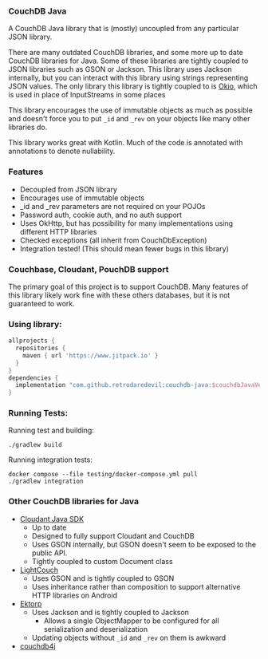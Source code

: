 ### CouchDB Java
A CouchDB Java library that is (mostly) uncoupled from any particular JSON library.

There are many outdated CouchDB libraries, and some more up to date CouchDB libraries for Java. Some of these
libraries are tightly coupled to JSON libraries such as GSON or Jackson. This library uses Jackson internally,
but you can interact with this library using strings representing JSON values. The only library this library is tightly
coupled to is [Okio](https://github.com/square/okio), which is used in place of InputStreams in some places

This library encourages the use of immutable objects as much as possible and doesn't force you to put `_id` and `_rev`
on your objects like many other libraries do.

This library works great with Kotlin. Much of the code is annotated with annotations to denote nullability.

### Features
* Decoupled from JSON library
* Encourages use of immutable objects
* _id and _rev parameters are not required on your POJOs  
* Password auth, cookie auth, and no auth support
* Uses OkHttp, but has possibility for many implementations using different HTTP libraries
* Checked exceptions (all inherit from CouchDbException)
* Integration tested! (This should mean fewer bugs in this library)

### Couchbase, Cloudant, PouchDB support
The primary goal of this project is to support CouchDB.
Many features of this library likely work fine with these others databases,
but it is not guaranteed to work.

### Using library:
```groovy
allprojects {
  repositories {
    maven { url 'https://www.jitpack.io' }
  }
}
dependencies {
  implementation "com.github.retrodaredevil:couchdb-java:$couchdbJavaVersion"
}
```


### Running Tests:
Running test and building:
```shell
./gradlew build
```
Running integration tests:
```shell
docker compose --file testing/docker-compose.yml pull
./gradlew integration
```

### Other CouchDB libraries for Java
* [Cloudant Java SDK](https://github.com/IBM/cloudant-java-sdk)
  * Up to date
  * Designed to fully support Cloudant and CouchDB
  * Uses GSON internally, but GSON doesn't seem to be exposed to the public API.
  * Tightly coupled to custom Document class
* [LightCouch](https://github.com/lightcouch/LightCouch)
  * Uses GSON and is tightly coupled to GSON
  * Uses inheritance rather than composition to support alternative HTTP libraries on Android
* [Ektorp](https://github.com/helun/Ektorp)
  * Uses Jackson and is tightly coupled to Jackson
    * Allows a single ObjectMapper to be configured for all serialization and deserialization
  * Updating objects without `_id` and `_rev` on them is awkward
* [couchdb4j](https://github.com/mbreese/couchdb4j)
